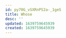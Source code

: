 ```yaml
---
id: py70G_vSXRnPS2a-_1geS
title: Whose
desc: ''
updated: 1639759645939
created: 1639759645939
---
```


